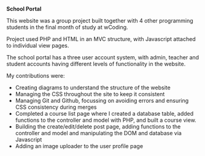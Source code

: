 **School Portal**

This website was a group project built together with 4 other programming students in the final month of study at wCoding.

Project used PHP and HTML in an MVC structure, with Javascript attached to individual view pages.

The school portal has a three user account system, with admin, teacher and student accounts having different levels of functionality
in the website.

My contributions were:
- Creating diagrams to understand the structure of the website
- Managing the CSS throughout the site to keep it consistent
- Managing Git and Github, focussing on avoiding errors and ensuring CSS consistency during merges
- Completed a course list page where I created a database table, added functions to the controller and model with PHP, and built a course view.
- Building the create/edit/delete post page, adding functions to the controller and model and manipulating the DOM and database via Javascript
- Adding an image uploader to the user profile page
